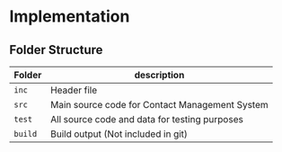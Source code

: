 # Implementation

## Folder Structure
Folder        | description
--------------| ----------------------------------------------
`inc`         | Header file
`src`         | Main source code for  Contact Management  System
`test`        | All source code and data for testing purposes
`build`       | Build output (Not included in git)

